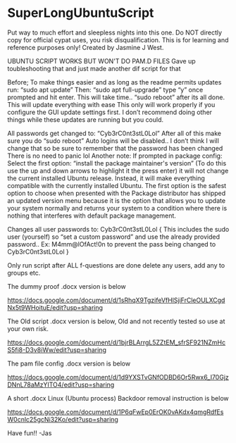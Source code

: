 # SuperLongUbuntuScript
Put way to much effort and sleepless nights into this one.
Do NOT directly copy for official cypat uses, you risk disqualification. This is for learning and reference purposes only!
Created by Jasmine J West.

UBUNTU SCRIPT 
WORKS BUT WON'T DO PAM.D FILES
Gave up toubleshooting that and just made another dif script for that 

Before; To make things easier and as long as the readme permits updates run: “sudo apt update”  Then: “sudo apt full-upgrade” type “y” once prompted and hit enter. This will take time.. “sudo reboot” after its all done.  
This will update everything with ease
This only will work properly if you configure the GUI update settings first. 
I don’t recommend doing other things while these updates are running but you could.

All passwords get changed to: “Cyb3rC0nt3stL0Lol”
After all of this make sure you do “sudo reboot” 
Auto logins will be disabled.. I don’t think I will change that so be sure to remember that the password has been changed There is no need to panic lol
Another note: If prompted in package config: Select the first option: “install the package maintainer's version” (To do this use the up and down arrows to highlight it the press enter) it will not change the current installed Ubuntu release. Instead, it will make everything compatible with the currently installed Ubuntu. The first option is the safest option to choose when presented with the Package distributor has shipped an updated version menu because it is the option that allows you to update your system normally and returns your system to a condition where there is nothing that interferes with default package management.

Changes all user passwords to: Cyb3rC0nt3stL0Lol    {   This includes the sudo user (yourself) so “set a custom password” and use the already provided password.. Ex: M4mm@lOfAct!0n   to prevent the pass being changed to Cyb3rC0nt3stL0Lol    }

Only run script after ALL f-questions are done
delete any users, add any to groups etc.


The dummy proof .docx version is below

https://docs.google.com/document/d/1sRhqX9TgzifeVfHlSjiFrCleOULXCgdNx5t9WHoituE/edit?usp=sharing


The Old script .docx version is below, Old and not recently tested so use at your own risk. 

https://docs.google.com/document/d/1bjrBLArrgL5ZZtEM_sfrSF921NZmHcS5fi8-D3v8iWw/edit?usp=sharing


The pam file config .docx version is below

https://docs.google.com/document/d/1d9YXSTvGNfODBD6Or5Rwx6_I70GjzDNnL78aMzYITO4/edit?usp=sharing


A short .docx Linux (Ubuntu process) Backdoor removal instruction is below

https://docs.google.com/document/d/1P6qFwEp0ErOK0vAKdx4qmgRdfEsW0cnlc25gcNi32Ko/edit?usp=sharing


Have fun!!
-Jas
